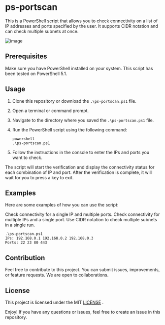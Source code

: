 # ps-portscan

This is a PowerShell script that allows you to check connectivity on a list of IP addresses and ports specified by the user. It supports CIDR notation and can check multiple subnets at once.

![image](https://github.com/ManoKelpo/Powershell-Portscanner/assets/67763292/c669d2f1-7f0e-4920-b013-3ac5e3de13da)

## Prerequisites

Make sure you have PowerShell installed on your system. This script has been tested on PowerShell 5.1.

## Usage

1. Clone this repository or download the `.\ps-portscan.ps1` file.

2. Open a terminal or command prompt.

3. Navigate to the directory where you saved the `.\ps-portscan.ps1` file.

4. Run the PowerShell script using the following command:
   ```
   powershell
   .\ps-portscan.ps1
   ```

5. Follow the instructions in the console to enter the IPs and ports you want to check.

The script will start the verification and display the connectivity status for each combination of IP and port.
After the verification is complete, it will wait for you to press a key to exit.

## Examples
Here are some examples of how you can use the script:

Check connectivity for a single IP and multiple ports.
Check connectivity for multiple IPs and a single port.
Use CIDR notation to check multiple subnets in a single run.
```
.\ps-portscan.ps1
IPs: 192.168.0.1 192.168.0.2 192.168.0.3
Ports: 22 23 80 443
```




## Contribution
Feel free to contribute to this project. You can submit issues, improvements, or feature requests. We are open to collaborations.

## License
This project is licensed under the MIT [LICENSE](LICENSE.txt)
.

Enjoy! If you have any questions or issues, feel free to create an issue in this repository.

